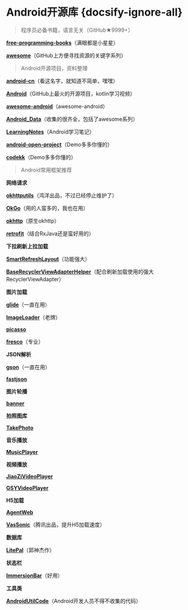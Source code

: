 # Android开源库 {docsify-ignore-all}

> 程序员必备书籍，语言无关（GitHub★9999+）

[**free-programming-books**](https://github.com/EbookFoundation/free-programming-books/blob/master/free-programming-books-zh.md)<span>（满眼都是小星星）</span>

[**awesome**](https://github.com/sindresorhus/awesome)<span>（GitHub上方便寻找资源的关键字系列）</span>

> Android开源项目，资料整理

[**android-cn**](https://github.com/android-cn)<span>（看这名字，就知道不简单，嘿嘿）</span>

[**Android**](https://github.com/open-android/Android)<span>（GitHub上最火的开源项目，kotlin学习视频）</span>

[**awesome-android**](https://github.com/JStumpp/awesome-android)<span>（awesome-android）</span>

[**Android_Data**](https://github.com/Freelander/Android_Data)<span>（收集的很齐全，包括了awesome系列）</span>

[**LearningNotes**](https://github.com/francistao/LearningNotes)<span>（Android学习笔记）</span>

[**android-open-project**](https://github.com/Trinea/android-open-project)<span>（Demo多多你懂的）</span>

[**codekk**](https://p.codekk.com/)<span>（Demo多多你懂的）</span>

> Android常用框架推荐

**网络请求**

[**okhttputils**](https://github.com/hongyangAndroid/okhttputils)<span>（鸿洋出品，不过已经停止维护了）</span>

[**OkGo**](https://github.com/jeasonlzy/okhttp-OkGo)<span>（用的人蛮多的，我也在用）</span>

[**okhttp**](https://github.com/square/okhttp)<span>（原生okhttp）</span>

[**retrofit**](https://github.com/square/retrofit)<span>（结合RxJava还是蛮好用的）</span>

**下拉刷新上拉加载**

[**SmartRefreshLayout**](https://github.com/scwang90/SmartRefreshLayout)<span>（功能强大）</span>

[**BaseRecyclerViewAdapterHelper**](https://github.com/CymChad/BaseRecyclerViewAdapterHelper)<span>（配合刷新加载使用的强大RecyclerViewAdapter）</span>

**图片加载**

[**glide**](https://github.com/bumptech/glide)<span>（一直在用）</span>

[**ImageLoader**](https://github.com/nostra13/Android-Universal-Image-Loader)<span>（老牌）</span>

[**picasso**](https://github.com/square/picasso)

[**fresco**](https://github.com/facebook/fresco)<span>（专业）</span>

**JSON解析**

[**gson**](https://github.com/google/gson)<span>（一直在用）</span>

[**fastjson**](https://github.com/alibaba/fastjson)

**图片轮播**

[**banner**](https://github.com/youth5201314/banner)<span></span>

**拍照图库**

[**TakePhoto**](https://github.com/crazycodeboy/TakePhoto)<span></span>

**音乐播放**

[**MusicPlayer**](https://github.com/android/uamp)<span></span>

**视频播放**

[**JiaoZiVideoPlayer**](https://github.com/lipangit/JiaoZiVideoPlayer)<span></span>

[**GSYVideoPlayer**](https://github.com/CarGuo/GSYVideoPlayer)<span></span>

**H5加载**

[**AgentWeb**](https://github.com/Justson/AgentWeb)<span></span>

[**VasSonic**](https://github.com/Tencent/VasSonic)<span>（腾讯出品，提升H5加载速度）</span>

**数据库**

[**LitePal**](https://github.com/LitePalFramework/LitePal)<span>（郭神杰作）</span>

**状态栏**

[**ImmersionBar**](https://github.com/gyf-dev/ImmersionBar)<span>（好用）</span>

**工具类**

[**AndroidUtilCode**](https://github.com/Blankj/AndroidUtilCode)<span>（Android开发人员不得不收集的代码）</span>

